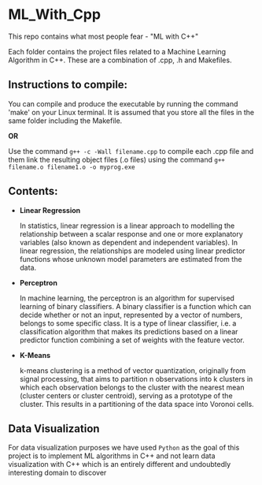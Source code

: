 # ML_With_Cpp
This repo contains what most people fear - "ML with C++"

Each folder contains the project files related to a Machine Learning Algorithm in C++. These are a combination of .cpp, .h and Makefiles.

## Instructions to compile:

You can compile and produce the executable by running the command 'make' on your Linux terminal. It is assumed that you store all the files in the same folder including the Makefile.

**OR**

Use the command ```g++ -c -Wall filename.cpp``` to compile each .cpp file and them link the resulting object files (.o files) using the command ```g++ filename.o filename1.o -o myprog.exe```

## Contents:

- **Linear Regression**

  In statistics, linear regression is a linear approach to modelling the relationship between a scalar response and one or more explanatory variables (also known as dependent     and independent variables). In linear regression, the relationships are modeled using linear predictor functions whose unknown model parameters are estimated from the data.

- **Perceptron**

  In machine learning, the perceptron is an algorithm for supervised learning of binary classifiers. A binary classifier is a function which can decide whether or not an input,   represented by a vector of numbers, belongs to some specific class. It is a type of linear classifier, i.e. a classification algorithm that makes its predictions based on a     linear predictor function combining a set of weights with the feature vector.
  
- **K-Means**

  k-means clustering is a method of vector quantization, originally from signal processing, that aims to partition n observations into k clusters in which each observation         belongs to the cluster with the nearest mean (cluster centers or cluster centroid), serving as a prototype of the cluster. This results in a partitioning of the data space       into Voronoi cells.


## Data Visualization

For data visualization purposes we have used ```Python``` as the goal of this project is to implement ML algorithms in C++ and not learn data visualization with C++ which is an entirely different and undoubtedly interesting domain to discover
